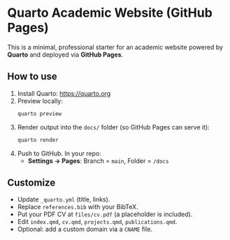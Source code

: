 # Quarto Academic Website (GitHub Pages)

This is a minimal, professional starter for an academic website powered by **Quarto** and deployed via **GitHub Pages**.

## How to use

1. Install Quarto: https://quarto.org
2. Preview locally:
   ```bash
   quarto preview
   ```
3. Render output into the `docs/` folder (so GitHub Pages can serve it):
   ```bash
   quarto render
   ```
4. Push to GitHub. In your repo:
   - **Settings → Pages**: Branch = `main`, Folder = `/docs`

## Customize
- Update `_quarto.yml` (title, links).
- Replace `references.bib` with your BibTeX.
- Put your PDF CV at `files/cv.pdf` (a placeholder is included).
- Edit `index.qmd`, `cv.qmd`, `projects.qmd`, `publications.qmd`.
- Optional: add a custom domain via a `CNAME` file.